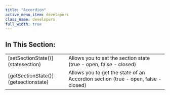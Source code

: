 ```yaml
---
title: "Accordion"
active_menu_item: developers
class_name: developers
full_width: true
---
```



## In This Section:

<table>
<tr>
<td width="182">
[setSectionState()](statesection)

</td>
<td width="8">
</td>
<td width="752">
Allows you to set the section state (true - open, false - closed)

</td>
</tr>
<tr>
<td width="182">
[getSectionState()](getsectionstate)

</td>
<td width="8">
</td>
<td width="752">
Allows you to get the state of an Accordion section (true - open, false - closed)

</td>
</tr>
</table>

